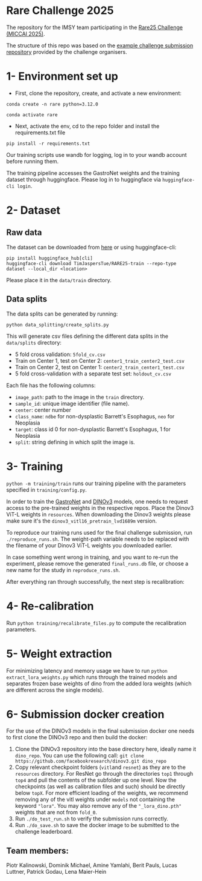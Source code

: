 # Rare Challenge 2025
The repository for the IMSY team participating in the [Rare25 Challenge (MICCAI 2025)](https://rare25.grand-challenge.org/).

The structure of this repo was based on the [example challenge submission repository](https://github.com/TUE-VCA/RARE25-Submission) provided by the challenge organisers.

# 1- Environment set up

* First, clone the repository, create, and activate a new environment:
```
conda create -n rare python=3.12.0

conda activate rare
```
* Next, activate the env, cd to the repo folder and install the requirements.txt file
```
pip install -r requirements.txt
```
Our training scripts use wandb for logging, log in to your wandb account before running them.

The training pipeline accesses the GastroNet weights and the training dataset through huggingface. Please log in to huggingface via `huggingface-cli login`.

# 2- Dataset

## Raw data
The dataset can be downloaded from [here](https://huggingface.co/datasets/TimJaspersTue/RARE25-train) or using huggingface-cli:
```
pip install huggingface_hub[cli]
huggingface-cli download TimJaspersTue/RARE25-train --repo-type dataset --local_dir <location>
```

Please place it in the `data/train` directory.

## Data splits
The data splits can be generated by running:

```
python data_splitting/create_splits.py
```

This will generate csv files defining the different data splits in the `data/splits` directory:
* 5 fold cross validation: `5fold_cv.csv`
* Train on Center 1, test on Center 2: `center1_train_center2_test.csv`
* Train on Center 2, test on Center 1: `center2_train_center1_test.csv`
* 5 fold cross-validation with a separate test set: `holdout_cv.csv`


Each file has the following columns: 
* `image_path`: path to the image in the `train` directory.
* `sample_id`: unique image identifier (file name).
* `center`: center number
* `class_name`: `ndbe` for non-dysplastic Barrett's Esophagus, `neo` for Neoplasia
* `target`: class id 0 for non-dysplastic Barrett's Esophagus, 1 for Neoplasia
* `split`: string defining in which split the image is.


# 3- Training

`python -m training/train` runs our training pipeline with the parameters specified in `training/config.py`.

In order to train the [GastroNet](https://huggingface.co/tgwboers/GastroNet-5M_Pretrained_Weights) and [DINOv3](https://github.com/facebookresearch/dinov3) models, one needs to request access to the pre-trained weights in the respective repos. Place the Dinov3 ViT-L weights in `resources`. When downloading the Dinov3 weights please make sure it's the `dinov3_vitl16_pretrain_lvd1689m` version.

To reproduce our training runs used for the final challenge submission, run `./reproduce_runs.sh`. The weight-path variable needs to be replaced with the filename of your Dinov3 ViT-L weights you downloaded earlier.

In case something went wrong in training, and you want to re-run the experiment, please remove the generated `final_runs.db` file, or choose a new name for the study in `reproduce_runs.sh`.

After everything ran through successfully, the next step is recalibration:

# 4- Re-calibration

Run `python training/recalibrate_files.py` to compute the recalibration parameters.

# 5- Weight extraction

For minimizing latency and memory usage we have to run `python extract_lora_weights.py` which runs through the trained models and separates frozen base weights of dino from the added lora weights (which are different across the single models).

# 6- Submission docker creation

For the use of the DINOv3 models in the final submission docker one needs to first clone the DINOv3 repo and then build the docker:
1. Clone the DINOv3 repository into the base directory here, ideally name it `dino_repo`. You can use the following call: `git clone https://github.com/facebookresearch/dinov3.git dino_repo` 
2. Copy relevant checkpoint folders (`vitl`and `resnet`) as they are to the `resources` directory. For ResNet go through the directories `top1` through `top4` and pull the contents of the subfolder up one level. Now the checkpoints (as well as calibration files and such) should be directly below `topX`. For more efficient loading of the weights, we recommend removing any of the vitl weights under `models` not containing the keyword `"lora"`. You may also remove any of the `"_lora_dino.pth"` weights that are not from `fold_0`.
3. Run `./do_test_run.sh` to verify the submission runs correctly.
4. Run `./do_save.sh` to save the docker image to be submitted to the challenge leaderboard.

## Team members:
Piotr Kalinowski, Dominik Michael, Amine Yamlahi, Berit Pauls, Lucas Luttner, Patrick Godau, Lena Maier-Hein
